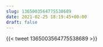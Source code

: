 ```yaml
---
slug: 1365003564775538689
date: 2021-02-25 18:19:45+00:00
draft: false
---
```


{{< tweet 1365003564775538689 >}}
